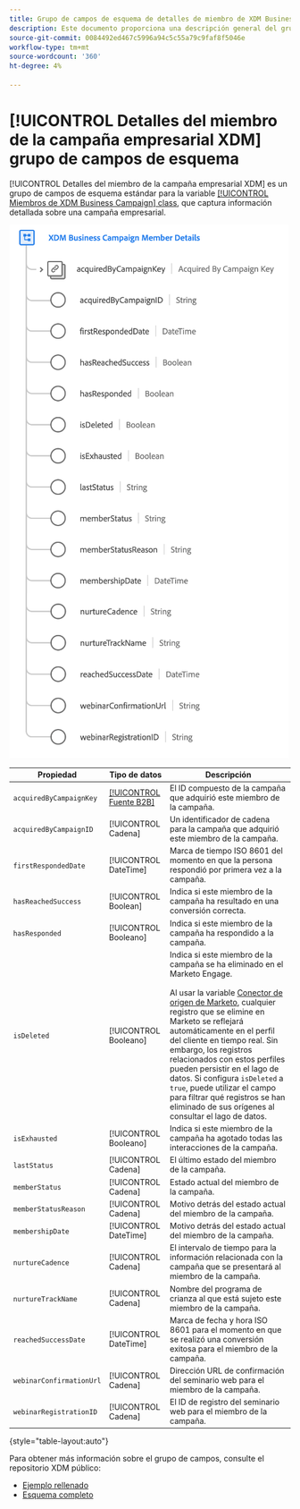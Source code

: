 ```yaml
---
title: Grupo de campos de esquema de detalles de miembro de XDM Business Campaign
description: Este documento proporciona una descripción general del grupo de campos de esquema Detalles del miembro de XDM Business Campaign.
source-git-commit: 0084492ed467c5996a94c5c55a79c9faf8f5046e
workflow-type: tm+mt
source-wordcount: '360'
ht-degree: 4%

---
```


# [!UICONTROL Detalles del miembro de la campaña empresarial XDM] grupo de campos de esquema

[!UICONTROL Detalles del miembro de la campaña empresarial XDM] es un grupo de campos de esquema estándar para la variable [[!UICONTROL Miembros de XDM Business Campaign] class](../../classes/b2b/business-campaign-members.md), que captura información detallada sobre una campaña empresarial.

![La estructura del grupo de campos Detalles del miembro de la campaña empresarial XDM tal como aparece en la interfaz de usuario](../../images/field-groups/b2b/business-campaign-member-details.png)

| Propiedad | Tipo de datos | Descripción |
| --- | --- | --- |
| `acquiredByCampaignKey` | [[!UICONTROL Fuente B2B]](../../data-types/b2b-source.md) | El ID compuesto de la campaña que adquirió este miembro de la campaña. |
| `acquiredByCampaignID` | [!UICONTROL Cadena] | Un identificador de cadena para la campaña que adquirió este miembro de la campaña. |
| `firstRespondedDate` | [!UICONTROL DateTime] | Marca de tiempo ISO 8601 del momento en que la persona respondió por primera vez a la campaña. |
| `hasReachedSuccess` | [!UICONTROL Boolean] | Indica si este miembro de la campaña ha resultado en una conversión correcta. |
| `hasResponded` | [!UICONTROL Booleano] | Indica si este miembro de la campaña ha respondido a la campaña. |
| `isDeleted` | [!UICONTROL Booleano] | Indica si este miembro de la campaña se ha eliminado en el Marketo Engage.<br><br>Al usar la variable [Conector de origen de Marketo](../../../sources/connectors/adobe-applications/marketo/marketo.md), cualquier registro que se elimine en Marketo se reflejará automáticamente en el perfil del cliente en tiempo real. Sin embargo, los registros relacionados con estos perfiles pueden persistir en el lago de datos. Si configura `isDeleted` a `true`, puede utilizar el campo para filtrar qué registros se han eliminado de sus orígenes al consultar el lago de datos. |
| `isExhausted` | [!UICONTROL Booleano] | Indica si este miembro de la campaña ha agotado todas las interacciones de la campaña. |
| `lastStatus` | [!UICONTROL Cadena] | El último estado del miembro de la campaña. |
| `memberStatus` | [!UICONTROL Cadena] | Estado actual del miembro de la campaña. |
| `memberStatusReason` | [!UICONTROL Cadena] | Motivo detrás del estado actual del miembro de la campaña. |
| `membershipDate` | [!UICONTROL DateTime] | Motivo detrás del estado actual del miembro de la campaña. |
| `nurtureCadence` | [!UICONTROL Cadena] | El intervalo de tiempo para la información relacionada con la campaña que se presentará al miembro de la campaña. |
| `nurtureTrackName` | [!UICONTROL Cadena] | Nombre del programa de crianza al que está sujeto este miembro de la campaña. |
| `reachedSuccessDate` | [!UICONTROL DateTime] | Marca de fecha y hora ISO 8601 para el momento en que se realizó una conversión exitosa para el miembro de la campaña. |
| `webinarConfirmationUrl` | [!UICONTROL Cadena] | Dirección URL de confirmación del seminario web para el miembro de la campaña. |
| `webinarRegistrationID` | [!UICONTROL Cadena] | El ID de registro del seminario web para el miembro de la campaña. |

{style=&quot;table-layout:auto&quot;}

Para obtener más información sobre el grupo de campos, consulte el repositorio XDM público:

* [Ejemplo rellenado](https://github.com/adobe/xdm/blob/master/components/fieldgroups/campaign-member/campaign-member-details.example.1.json)
* [Esquema completo](https://github.com/adobe/xdm/blob/master/components/fieldgroups/campaign-member/campaign-member-details.schema.json)
